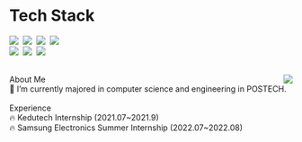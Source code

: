 
 <h1 align="left">Tech Stack</h1>
  <p align="left">
<img src="https://img.shields.io/badge/Python-3766AB?style=flat-square&logo=Python&logoColor=white"/></a>&nbsp;
<img src="https://img.shields.io/badge/React-61DAFB?style=flat-square&logo=React&logoColor=white"/></a>&nbsp;
<img src="https://img.shields.io/badge/Node.js-339933?style=flat-square&logo=Node.js&logoColor=white"/></a>&nbsp;
<img src="https://img.shields.io/badge/JavaScript-F7DF1E?style=flat-square&logo=JavaScript&logoColor=white"/></a>&nbsp;
<br/>
<img src="https://img.shields.io/badge/C-A8B9CC?style=flat-square&logo=C&logoColor=white"/></a>&nbsp;
<img src="https://img.shields.io/badge/C++-00599C?style=flat-square&logo=C%2B%2B&logoColor=white"/></a>&nbsp;
<img src="https://img.shields.io/badge/Django-092E20?style=flat-square&logo=Django&logoColor=white"/></a>&nbsp;
</p>

<br>



<img align='right' src="http://mazassumnida.wtf/api/v2/generate_badge?boj=dmsgk010724">
About Me <br>
🌱 I’m currently majored in computer science and engineering in POSTECH.<br>
<br>
Experience <br>
🔥 Kedutech Internship (2021.07~2021.9) <br>
🔥 Samsung Electronics Summer Internship (2022.07~2022.08)
